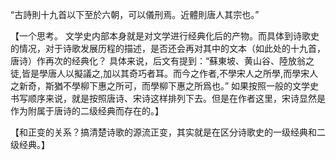 “古詩則十九首以下至於六朝，可以儀刑焉。近體則唐人其宗也。”

【一个思考。
文学史内部本身就是对文学进行经典化后的产物。而具体到诗歌史的情况，对于诗歌发展历程的描述，是否还会再对其中的文本（如此处的十九首，唐诗）作再次的经典化？
具体来说，后文有提到：“蘇東坡、黄山谷、陸放翁之徒,皆是學唐人以擬議之,加以其奇巧者耳。而今之作者,不學宋人之所學,而學宋人之新奇，斯猶不學柳下惠之所可，而學柳下惠之所爲也。”
如果按照一般的文学史书写顺序来说，就是按照唐诗、宋诗这样排列下去。但是在作者这里，宋诗显然是作为附属于唐诗的二级经典而存在的。】

【和正变的关系？搞清楚诗歌的源流正变，其实就是在区分诗歌史的一级经典和二级经典。】